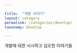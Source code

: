 ```yaml
---

title:  "개발 이야기"  
layout: category
permalink: /categories/develop/  
taxonomy: Develop

---
```


개발에 대한 시시하고 심오한 이야기들